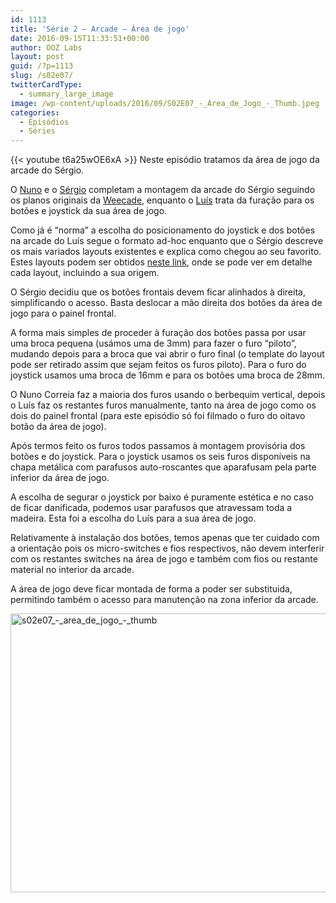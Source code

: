 ```yaml
---
id: 1113
title: 'Série 2 — Arcade — Área de jogo'
date: 2016-09-15T11:33:51+00:00
author: OOZ Labs
layout: post
guid: /?p=1113
slug: /s02e07/
twitterCardType:
  - summary_large_image
image: /wp-content/uploads/2016/09/S02E07_-_Área_de_Jogo_-_Thumb.jpeg
categories:
  - Episódios
  - Séries
---
```

{{< youtube t6a25wOE6xA >}}
Neste episódio tratamos da área de jogo da arcade do Sérgio.



O [Nuno](/equipa/nuno-correia/) e o [Sérgio](/series/serie-2/convidado-especial-sergio-bernardino/) completam a montagem da arcade do Sérgio seguindo os planos originais da [Weecade](http://www.koenigs.dk/mame/eng/stepweecade.htm), enquanto o [Luís](/equipa/luis-correia/) trata da furação para os botões e joystick da sua área de jogo.

Como já é &#8220;norma&#8221; a escolha do posicionamento do joystick e dos botões na arcade do Luís segue o formato ad-hoc enquanto que o Sérgio descreve os mais variados layouts existentes e explica como chegou ao seu favorito. Estes layouts podem ser obtidos [neste link](http://slagcoin.com/joystick/layout.html), onde se pode ver em detalhe cada layout, incluindo a sua origem.

O Sérgio decidiu que os botões frontais devem ficar alinhados à direita, simplificando o acesso. Basta deslocar a mão direita dos botões da área de jogo para o painel frontal.

A forma mais simples de proceder à furação dos botões passa por usar uma broca pequena (usámos uma de 3mm) para fazer o furo &#8220;piloto&#8221;, mudando depois para a broca que vai abrir o furo final (o template do layout pode ser retirado assim que sejam feitos os furos piloto). Para o furo do joystick usamos uma broca de 16mm e para os botões uma broca de 28mm.

O Nuno Correia faz a maioria dos furos usando o berbequim vertical, depois o Luís faz os restantes furos manualmente, tanto na área de jogo como os dois do painel frontal (para este episódio só foi filmado o furo do oitavo botão da área de jogo).

Após termos feito os furos todos passamos à montagem provisória dos botões e do joystick. Para o joystick usamos os seis furos disponíveis na chapa metálica com parafusos auto-roscantes que aparafusam pela parte inferior da área de jogo.

A escolha de segurar o joystick por baixo é puramente estética e no caso de ficar danificada, podemos usar parafusos que atravessam toda a madeira. Esta foi a escolha do Luís para a sua área de jogo.

Relativamente à instalação dos botões, temos apenas que ter cuidado com a orientação pois os micro-switches e fios respectivos, não devem interferir com os restantes switches na área de jogo e também com fios ou restante material no interior da arcade.

A área de jogo deve ficar montada de forma a poder ser substituida, permitindo também o acesso para manutenção na zona inferior da arcade.

[<img class="aligncenter size-large wp-image-1121" src="/wp-content/uploads/2016/09/S02E07_-_Área_de_Jogo_-_Thumb-1024x576.jpeg" alt="s02e07_-_area_de_jogo_-_thumb" width="792" height="446" srcset="/wp-content/uploads/2016/09/S02E07_-_Área_de_Jogo_-_Thumb-1024x576.jpeg 1024w, /wp-content/uploads/2016/09/S02E07_-_Área_de_Jogo_-_Thumb-300x169.jpeg 300w, /wp-content/uploads/2016/09/S02E07_-_Área_de_Jogo_-_Thumb-768x432.jpeg 768w" sizes="(max-width: 792px) 100vw, 792px" />](/wp-content/uploads/2016/09/S02E07_-_Área_de_Jogo_-_Thumb.jpeg)